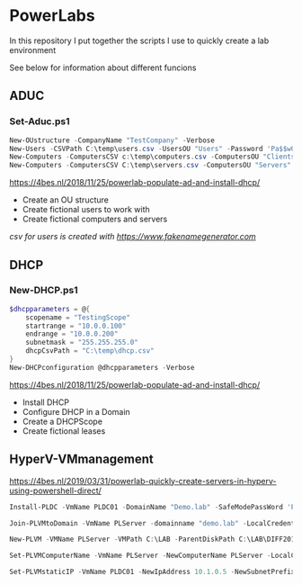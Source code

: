 # PowerLabs

In this repository I put together the scripts I use to quickly create a lab environment

See below for information about different funcions

## ADUC

### **Set-Aduc.ps1**

```Powershell
New-OUstructure -CompanyName "TestCompany" -Verbose
New-Users -CSVPath C:\temp\users.csv -UsersOU "Users" -Password 'Pa$$w0rd' -Verbose
New-Computers -ComputersCSV c:\temp\computers.csv -ComputersOU "Clients" -Verbose
New-Computers -ComputersCSV C:\temp\servers.csv -ComputersOU "Servers" -Verbose
```

<https://4bes.nl/2018/11/25/powerlab-populate-ad-and-install-dhcp/>

- Create an OU structure
- Create fictional users to work with
- Create fictional computers and servers

_csv for users is created with <https://www.fakenamegenerator.com>_

## DHCP

### **New-DHCP.ps1**

```Powershell
$dhcpparameters = @{
    scopename = "TestingScope"
    startrange = "10.0.0.100"
    endrange = "10.0.0.200"
    subnetmask = "255.255.255.0"
    dhcpCsvPath = "C:\temp\dhcp.csv"
}
New-DHCPconfiguration @dhcpparameters -Verbose
```

<https://4bes.nl/2018/11/25/powerlab-populate-ad-and-install-dhcp/>

- Install DHCP
- Configure DHCP in a Domain
- Create a DHCPScope
- Create fictional leases

## HyperV-VMmanagement

<https://4bes.nl/2019/03/31/powerlab-quickly-create-servers-in-hyperv-using-powershell-direct/>

```Powershell
Install-PLDC -VmName PLDC01 -DomainName "Demo.lab" -SafeModePassWord 'Pa$$w0rd' -FirstDC -LocalCredential $localcredential

Join-PLVMtoDomain -VmName PLServer -domainname "demo.lab" -LocalCredential $localcredential -DomainCredential $domainCredential

New-PLVM -VMName PLServer -VMPath C:\LAB -ParentDiskPath C:\LAB\DIFF2019\DIFF2019.vhdx -SwitchName "binnen"

Set-PLVMComputerName -VmName PLServer -NewComputerName PLServer -LocalCredential $LocalCredential

Set-PLVMstaticIP -VmName PLDC01 -NewIpAddress 10.1.0.5 -NewSubnetPrefix 24 -NewGateway 10.1.0.1 -DNSServer 8.8.8.8 -LocalCredential $localcredential
```
